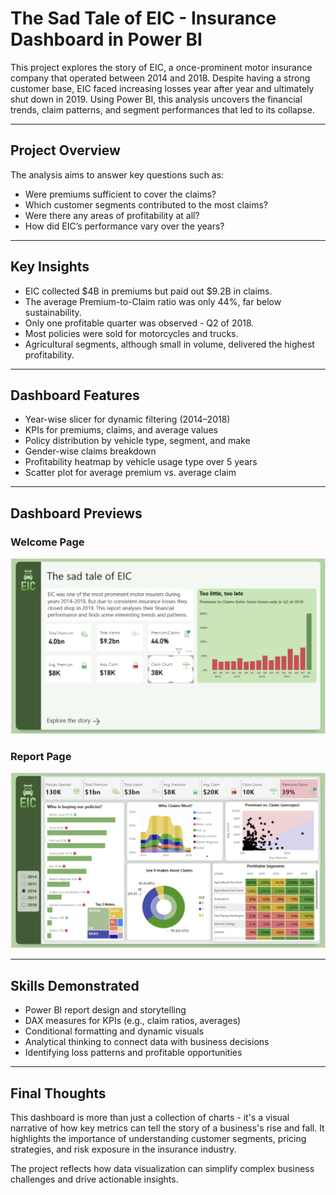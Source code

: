 # The Sad Tale of EIC - Insurance Dashboard in Power BI

This project explores the story of EIC, a once-prominent motor insurance company that operated between 2014 and 2018. Despite having a strong customer base, EIC faced increasing losses year after year and ultimately shut down in 2019. Using Power BI, this analysis uncovers the financial trends, claim patterns, and segment performances that led to its collapse.

---

## Project Overview

The analysis aims to answer key questions such as:

- Were premiums sufficient to cover the claims?
- Which customer segments contributed to the most claims?
- Were there any areas of profitability at all?
- How did EIC’s performance vary over the years?

---

## Key Insights

- EIC collected $4B in premiums but paid out $9.2B in claims.
- The average Premium-to-Claim ratio was only 44%, far below sustainability.
- Only one profitable quarter was observed - Q2 of 2018.
- Most policies were sold for motorcycles and trucks.
- Agricultural segments, although small in volume, delivered the highest profitability.

---

## Dashboard Features

- Year-wise slicer for dynamic filtering (2014–2018)
- KPIs for premiums, claims, and average values
- Policy distribution by vehicle type, segment, and make
- Gender-wise claims breakdown
- Profitability heatmap by vehicle usage type over 5 years
- Scatter plot for average premium vs. average claim

---

## Dashboard Previews

### Welcome Page
![Welcome Page](./WelcomePage.png)

### Report Page
![Report Page](./Report.png)

---

## Skills Demonstrated

- Power BI report design and storytelling
- DAX measures for KPIs (e.g., claim ratios, averages)
- Conditional formatting and dynamic visuals
- Analytical thinking to connect data with business decisions
- Identifying loss patterns and profitable opportunities

---

## Final Thoughts

This dashboard is more than just a collection of charts - it's a visual narrative of how key metrics can tell the story of a business's rise and fall. It highlights the importance of understanding customer segments, pricing strategies, and risk exposure in the insurance industry.  

The project reflects how data visualization can simplify complex business challenges and drive actionable insights.

